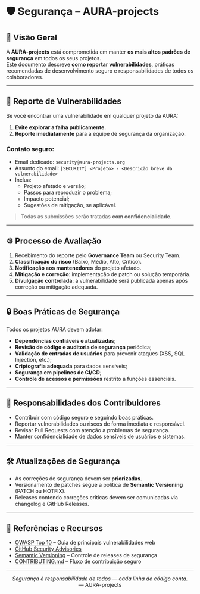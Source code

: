 # 🛡️ Segurança – AURA-projects

## 📘 Visão Geral

A **AURA-projects** está comprometida em manter **os mais altos padrões de segurança** em todos os seus projetos.  
Este documento descreve **como reportar vulnerabilidades**, práticas recomendadas de desenvolvimento seguro e responsabilidades de todos os colaboradores.

---

## 🚨 Reporte de Vulnerabilidades

Se você encontrar uma vulnerabilidade em qualquer projeto da AURA:

1. **Evite explorar a falha publicamente.**  
2. **Reporte imediatamente** para a equipe de segurança da organização.

### Contato seguro:

- Email dedicado: `security@aura-projects.org`  
- Assunto do email: `[SECURITY] <Projeto> - <Descrição breve da vulnerabilidade>`  
- Inclua:
  - Projeto afetado e versão;
  - Passos para reproduzir o problema;
  - Impacto potencial;
  - Sugestões de mitigação, se aplicável.

> Todas as submissões serão tratadas **com confidencialidade**.

---

## ⚙️ Processo de Avaliação

1. Recebimento do reporte pelo **Governance Team** ou Security Team.  
2. **Classificação do risco** (Baixo, Médio, Alto, Crítico).  
3. **Notificação aos mantenedores** do projeto afetado.  
4. **Mitigação e correção**: implementação de patch ou solução temporária.  
5. **Divulgação controlada**: a vulnerabilidade será publicada apenas após correção ou mitigação adequada.

---

## 🔒 Boas Práticas de Segurança

Todos os projetos AURA devem adotar:

- **Dependências confiáveis e atualizadas**;  
- **Revisão de código e auditoria de segurança** periódica;  
- **Validação de entradas de usuários** para prevenir ataques (XSS, SQL Injection, etc.);  
- **Criptografia adequada** para dados sensíveis;  
- **Segurança em pipelines de CI/CD**;  
- **Controle de acessos e permissões** restrito a funções essenciais.

---

## 🧩 Responsabilidades dos Contribuidores

- Contribuir com código seguro e seguindo boas práticas.  
- Reportar vulnerabilidades ou riscos de forma imediata e responsável.  
- Revisar Pull Requests com atenção a problemas de segurança.  
- Manter confidencialidade de dados sensíveis de usuários e sistemas.

---

## 🛠️ Atualizações de Segurança

- As correções de segurança devem ser **priorizadas**.  
- Versionamento de patches segue a política de **Semantic Versioning** (PATCH ou HOTFIX).  
- Releases contendo correções críticas devem ser comunicadas via changelog e GitHub Releases.

---

## 📄 Referências e Recursos

- [OWASP Top 10](https://owasp.org/www-project-top-ten/) – Guia de principais vulnerabilidades web  
- [GitHub Security Advisories](https://docs.github.com/en/code-security/security-advisories)  
- [Semantic Versioning](VERSIONING.md) – Controle de releases de segurança  
- [CONTRIBUTING.md](CONTRIBUTING.md) – Fluxo de contribuição seguro

---

<p align="center">
  <em>Segurança é responsabilidade de todos — cada linha de código conta.</em><br>
  — AURA-projects
</p>
